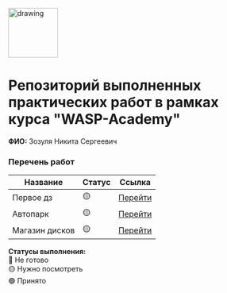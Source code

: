 <a href="https://wasp-academy.com"><img src="https://wasp-academy.com/Resources/wasp-logo.png" alt="drawing" width="100"/></a>

# Репозиторий выполненных практических работ в рамках курса "WASP-Academy"
**ФИО:** Зозуля Никита Сергеевич
 
### Перечень работ

Название          | Статус | Ссылка
------------------|--------|--------
Первое дз         | 🟡    |  <a href="https://github.com/Zuzinho/Wasp/tree/main/%D0%9F%D0%B5%D1%80%D0%B2%D0%BE%D0%B5%20%D0%B4%D0%B7">Перейти</a>
Автопарк          | 🟡    | <a href="https://github.com/Zuzinho/Wasp/tree/main/Autopark">Перейти</a>
Магазин дисков    | 🟡    | <a href="https://github.com/Zuzinho/Wasp/tree/main/Diskstore">Перейти</a>

**Статусы выполнения:** <br>
🔴 Не готово <br>
🟡 Нужно посмотреть <br>
🟢 Принято <br>
